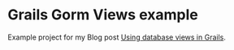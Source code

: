 Grails Gorm Views example
=============
Example project for my Blog post [Using database views in Grails][1].

[1]: http://www.mscharhag.com/2014/01/using-database-views-in-grails.html